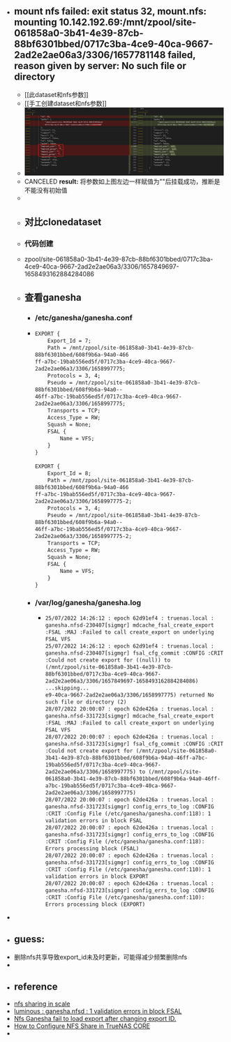 - mount nfs failed: exit status 32, mount.nfs: mounting 10.142.192.69:/mnt/zpool/site-061858a0-3b41-4e39-87cb-88bf6301bbed/0717c3ba-4ce9-40ca-9667-2ad2e2ae06a3/3306/1657781148 failed, reason given by server: No such file or directory
	-
	- [[此dataset和nfs参数]]
	- [[手工创建dataset和nfs参数]]
	- ![image.png](../assets/image_1657782880982_0.png)
	- CANCELED **result:** 将参数如上图左边一样赋值为""后挂载成功，推断是不能没有初始值
	-
	- ## 对比clonedataset
	- ### 代码创建
	- zpool/site-061858a0-3b41-4e39-87cb-88bf6301bbed/0717c3ba-4ce9-40ca-9667-2ad2e2ae06a3/3306/1657849697-1658493162884284086
	- ## 查看ganesha
		- ### /etc/ganesha/ganesha.conf
		- ```
		  EXPORT {
		      Export_Id = 7;
		      Path = /mnt/zpool/site-061858a0-3b41-4e39-87cb-88bf6301bbed/608f9b6a-94a0-466
		  ff-a7bc-19bab556ed5f/0717c3ba-4ce9-40ca-9667-2ad2e2ae06a3/3306/1658997775;
		      Protocols = 3, 4;
		      Pseudo = /mnt/zpool/site-061858a0-3b41-4e39-87cb-88bf6301bbed/608f9b6a-94a0--
		  46ff-a7bc-19bab556ed5f/0717c3ba-4ce9-40ca-9667-2ad2e2ae06a3/3306/1658997775;
		      Transports = TCP;
		      Access_Type = RW;
		      Squash = None;
		      FSAL {
		          Name = VFS;
		      }
		  }
		  
		  EXPORT {
		      Export_Id = 8;
		      Path = /mnt/zpool/site-061858a0-3b41-4e39-87cb-88bf6301bbed/608f9b6a-94a0-466
		  ff-a7bc-19bab556ed5f/0717c3ba-4ce9-40ca-9667-2ad2e2ae06a3/3306/1658997775-2;
		      Protocols = 3, 4;
		      Pseudo = /mnt/zpool/site-061858a0-3b41-4e39-87cb-88bf6301bbed/608f9b6a-94a0--
		  46ff-a7bc-19bab556ed5f/0717c3ba-4ce9-40ca-9667-2ad2e2ae06a3/3306/1658997775-2;
		      Transports = TCP;
		      Access_Type = RW;
		      Squash = None;
		      FSAL {
		          Name = VFS;
		      }
		  }
		  ```
		- ### /var/log/ganesha/ganesha.log
			- ```
			  25/07/2022 14:26:12 : epoch 62d91ef4 : truenas.local : ganesha.nfsd-230407[sigmgr] mdcache_fsal_create_export :FSAL :MAJ :Failed to call create_export on underlying FSAL VFS
			  25/07/2022 14:26:12 : epoch 62d91ef4 : truenas.local : ganesha.nfsd-230407[sigmgr] fsal_cfg_commit :CONFIG :CRIT :Could not create export for ((null)) to (/mnt/zpool/site-061858a0-3b41-4e39-87cb-88bf6301bbed/0717c3ba-4ce9-40ca-9667-2ad2e2ae06a3/3306/1657849697-1658493162884284086)
			  ...skipping...
			  e9-40ca-9667-2ad2e2ae06a3/3306/1658997775) returned No such file or directory (2)
			  28/07/2022 20:00:07 : epoch 62de426a : truenas.local : ganesha.nfsd-331723[sigmgr] mdcache_fsal_create_export :FSAL :MAJ :Failed to call create_export on underlying FSAL VFS
			  28/07/2022 20:00:07 : epoch 62de426a : truenas.local : ganesha.nfsd-331723[sigmgr] fsal_cfg_commit :CONFIG :CRIT :Could not create export for (/mnt/zpool/site-061858a0-3b41-4e39-87cb-88bf6301bbed/608f9b6a-94a0-46ff-a7bc-19bab556ed5f/0717c3ba-4ce9-40ca-9667-2ad2e2ae06a3/3306/1658997775) to (/mnt/zpool/site-061858a0-3b41-4e39-87cb-88bf6301bbed/608f9b6a-94a0-46ff-a7bc-19bab556ed5f/0717c3ba-4ce9-40ca-9667-2ad2e2ae06a3/3306/1658997775)
			  28/07/2022 20:00:07 : epoch 62de426a : truenas.local : ganesha.nfsd-331723[sigmgr] config_errs_to_log :CONFIG :CRIT :Config File (/etc/ganesha/ganesha.conf:118): 1 validation errors in block FSAL
			  28/07/2022 20:00:07 : epoch 62de426a : truenas.local : ganesha.nfsd-331723[sigmgr] config_errs_to_log :CONFIG :CRIT :Config File (/etc/ganesha/ganesha.conf:118): Errors processing block (FSAL)
			  28/07/2022 20:00:07 : epoch 62de426a : truenas.local : ganesha.nfsd-331723[sigmgr] config_errs_to_log :CONFIG :CRIT :Config File (/etc/ganesha/ganesha.conf:110): 1 validation errors in block EXPORT
			  28/07/2022 20:00:07 : epoch 62de426a : truenas.local : ganesha.nfsd-331723[sigmgr] config_errs_to_log :CONFIG :CRIT :Config File (/etc/ganesha/ganesha.conf:110): Errors processing block (EXPORT)
			  ```
-
- ## guess:
- 删除nfs共享导致export_id未及时更新，可能得减少频繁删除nfs
-
- ## reference
- [nfs sharing in scale](https://www.truenas.com/community/threads/nfs-sharing-in-scale.89893/)
- [luminous : ganesha.nfsd : 1 validation errors in block FSAL](https://github.com/ceph/ceph-ansible/issues/1994)
- [Nfs Ganesha fail to load export after changing export ID.](https://github.com/nfs-ganesha/nfs-ganesha/issues/556)
- [How to Configure NFS Share in TrueNAS CORE](https://xpertstec.com/how-to-configure-nfs-share-in-truenas-core/)
-